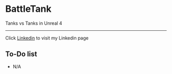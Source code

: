 # BattleTank
Tanks vs Tanks in Unreal 4




---

Click [Linkedin](https://www.linkedin.com/in/anas-al-mughamsi-167134186/) to visit my Linkedin page 

## To-Do list
* N/A
